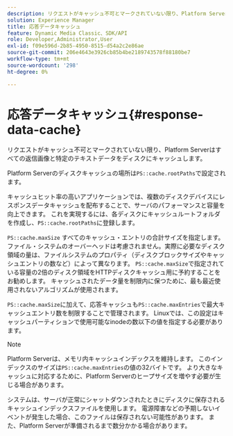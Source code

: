```yaml
---
description: リクエストがキャッシュ不可とマークされていない限り、Platform Serverはすべての返信画像と特定のテキストデータをディスクにキャッシュします。
solution: Experience Manager
title: 応答データキャッシュ
feature: Dynamic Media Classic、SDK/API
role: Developer,Administrator,User
exl-id: f09e596d-2b85-4950-8515-d54a2c2e86ae
source-git-commit: 206e4643e3926cb85b4be2189743578f88180be7
workflow-type: tm+mt
source-wordcount: '298'
ht-degree: 0%

---
```


# 応答データキャッシュ{#response-data-cache}

リクエストがキャッシュ不可とマークされていない限り、Platform Serverはすべての返信画像と特定のテキストデータをディスクにキャッシュします。

Platform Serverのディスクキャッシュの場所は`PS::cache.rootPaths`で設定されます。

キャッシュヒット率の高いアプリケーションでは、複数のディスクデバイスにレスポンスデータキャッシュを配布することで、サーバのパフォーマンスと容量を向上できます。 これを実現するには、各ディスクにキャッシュルートフォルダを作成し、`PS::cache.rootPaths`に登録します。

`PS::cache.maxSize` すべてのキャッシュ・エントリの合計サイズを指定します。ファイル・システムのオーバーヘッドは考慮されません。実際に必要なディスク領域の量は、ファイルシステムのプロパティ（ディスクブロックサイズやキャッシュエントリの数など）によって異なります。 `PS::cache.maxSize`で指定されている容量の2倍のディスク領域をHTTPディスクキャッシュ用に予約することをお勧めします。 キャッシュされたデータ量を制限内に保つために、最も最近使用されないアルゴリズムが使用されます。

`PS::cache.maxSize`に加えて、応答キャッシュも`PS::cache.maxEntries`で最大キャッシュエントリ数を制限することで管理されます。 Linuxでは、この設定はキャッシュパーティションで使用可能なinodeの数以下の値を指定する必要があります。

>[!NOTE]
>
>Platform Serverは、メモリ内キャッシュインデックスを維持します。 このインデックスのサイズは`PS::cache.maxEntries`の値の32バイトです。 より大きなキャッシュに対応するために、Platform Serverのヒープサイズを増やす必要が生じる場合があります。

システムは、サーバが正常にシャットダウンされたときにディスクに保存されるキャッシュインデックスファイルを使用します。 電源障害などの予期しないイベントが発生した場合、このファイルは保存されない可能性があります。 また、Platform Serverが準備されるまで数分かかる場合があります。
